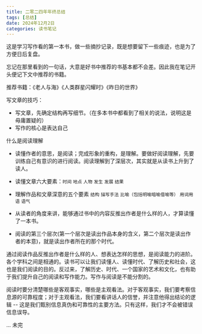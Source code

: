 ```yaml
---
title: 二零二四年年终总结
tags: [总结]
date: 2024年12月2日
categories: 读书笔记
---
```


这是学习写作看的第一本书，做一些摘抄记录，既是想要留下一些痕迹，也是为了方便日后复盘。

忘记在那里看到的一句话，大意是好书中推荐的书基本都不会差。因此我在笔记开头便记下文中推荐的书籍。

推荐书籍：《老人与海》《人类群星闪耀时》《昨日的世界》

写文章的技巧：

- 写文章，先确定结构再写细节。（在多本书中都看到了相关的说法，说明这是毋庸置疑的）
- 写作的核心是表达自己

什么是阅读理解

- 读懂作者的意思，是阅读；完成形象的重构，是理解。要做好阅读理解，先要训练自己有意识的进行阅读。阅读理解到了深层次，其实就是从读书上升到了读人。

- 读懂文章六大要素：`时间` `地点` `人物` `发生` `发展` `结果`

- 理解作品和文章深意的五个要素  `结构` `描写手法` `比喻（包括明喻暗喻借喻等）` `用词用语` `语气`

- 从读者的角度来讲，能够通过书中的内容反推出作者是什么样的人，才算读懂了一本书。

- 阅读的第三个层次(第一个层次是读出作品本身的含义，第二个层次是读出作者的本意)，就是读出作者所在的那个时代。

通过阅读作品反推出作者是什么样的人、想表达怎样的思想，是阅读能力的进阶。各个学科之间是相通的。读书可以让我们读懂人、读懂时代、了解历史和社会，这也是我们阅读的目的。反过来，了解历史、时代、一个国家的艺术和文化，也有助于我们提升自己的阅读和写作能力。写作与阅读是不能分割的。

阅读时要分清楚哪些是客观事实，哪些是主观看法。对于客观事实，我们要考察信息源的可靠程度；对于主观看法，我们要看讲话人的信誉，并注意他得出结论的逻辑 -- 这是我们甄别信息真伪和可靠性的主要方法。只有这样，我们才不会被错误信息误导。

... 未完
